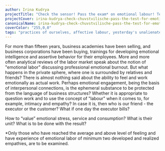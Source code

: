 ```yaml
---
author: Irina Kudrya
projectTitle: "Check the sensor! Pass the exam* on emotional labour! Test-discussion of emotional labour, its appropriation by corporate ethics, empathy and intimacy"
projectCover: irina-kudrya-check-chuvstvilische-pass-the-test-for-emotional-labour-01.jpg
canonicalName: irina-kudrya-check-chuvstvilische-pass-the-test-for-emotional-labour
coverColor: "255,0,0"
tags: "practices of ourselves, affective labour, yesterday's unalienated celebration, psychodata, production drama"
---
```


For more than fifteen years, business academies have been selling, and business corporations have been buying, trainings for developing emotional intelligence and assertive behavior for their employees. More and more often analytical reviews of the labor market speak about the notion of "emotional labor" discussing professional emotional burnout. But what happens in the private sphere, where one is surrounded by relatives and friends? There is almost nothing said about the ability to feel and work emotionally as actual work. Perhaps emotional engagement, being the basis of interpersonal connections, is the ephemeral substance to be protected from the language of business structures? Whether it is appropriate to question work and to use the concept of "labour" when it comes to, for example, intimacy and empathy? In case it is, then who is our friend - the executor or the customer? What if one day the executor bills?

How to “value” emotional stress, service and consumption? What is their unit? What is to be done with the result?

*Only those who have reached the average and above level of feeling and have experience of emotional labor of minimum two developed and realized empathies, are to be examined.
